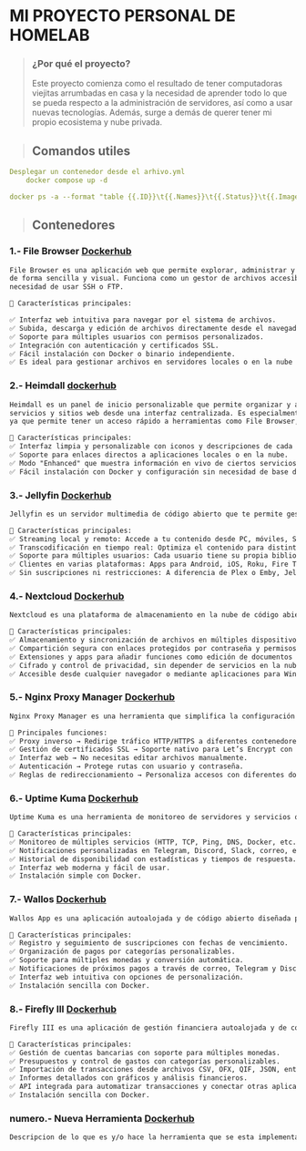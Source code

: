 # MI PROYECTO PERSONAL DE HOMELAB

> ### ¿Por qué el proyecto? 
> Este proyecto comienza como el resultado de tener computadoras viejitas arrumbadas en casa y la necesidad de aprender todo lo que se pueda respecto a la administración de servidores, así como a usar nuevas tecnologías. Además, surge a demás de querer tener mi propio ecosistema y nube privada.

> ## Comandos utiles


```yml
Desplegar un contenedor desde el arhivo.yml
    docker compose up -d

docker ps -a --format "table {{.ID}}\t{{.Names}}\t{{.Status}}\t{{.Image}}\t{{.Size}}"
 ```

> ## Contenedores


### 1.- File Browser [Dockerhub](https://hub.docker.com/r/filebrowser/filebrowser)
```txt
File Browser es una aplicación web que permite explorar, administrar y compartir archivos de un servidor
de forma sencilla y visual. Funciona como un gestor de archivos accesible desde un navegador, sin 
necesidad de usar SSH o FTP.

📌 Características principales:

✅ Interfaz web intuitiva para navegar por el sistema de archivos.
✅ Subida, descarga y edición de archivos directamente desde el navegador.
✅ Soporte para múltiples usuarios con permisos personalizados.
✅ Integración con autenticación y certificados SSL.
✅ Fácil instalación con Docker o binario independiente.
✅ Es ideal para gestionar archivos en servidores locales o en la nube sin depender de clientes FTP o comandos de terminal. 🚀
```

### 2.- Heimdall [dockerhub](https://hub.docker.com/r/linuxserver/heimdall)
```txt
Heimdall es un panel de inicio personalizable que permite organizar y acceder fácilmente a aplicaciones, 
servicios y sitios web desde una interfaz centralizada. Es especialmente útil en homelabs y servidores, 
ya que permite tener un acceso rápido a herramientas como File Browser, Jellyfin, Nextcloud, Pi-hole, entre otros.

📌 Características principales:
✅ Interfaz limpia y personalizable con iconos y descripciones de cada servicio.
✅ Soporte para enlaces directos a aplicaciones locales o en la nube.
✅ Modo "Enhanced" que muestra información en vivo de ciertos servicios (como carga del sistema o estado de monitoreo).
✅ Fácil instalación con Docker y configuración sin necesidad de base de datos.
```

### 3.- Jellyfin [Dockerhub](https://hub.docker.com/r/jellyfin/jellyfin)

```txt
Jellyfin es un servidor multimedia de código abierto que te permite gestionar y transmitir tu colección de películas, series, música y fotos a cualquier dispositivo sin depender de servicios en la nube como Netflix o Spotify.

📌 Características principales:
✅ Streaming local y remoto: Accede a tu contenido desde PC, móviles, Smart TVs y más.
✅ Transcodificación en tiempo real: Optimiza el contenido para distintos dispositivos.
✅ Soporte para múltiples usuarios: Cada usuario tiene su propia biblioteca y progreso de reproducción.
✅ Clientes en varias plataformas: Apps para Android, iOS, Roku, Fire TV, Kodi y navegadores web.
✅ Sin suscripciones ni restricciones: A diferencia de Plex o Emby, Jellyfin es 100% gratuito y sin funciones premium bloqueadas.
```
### 4.- Nextcloud [Dockerhub](https://hub.docker.com/r/linuxserver/nextcloud)
```txt
Nextcloud es una plataforma de almacenamiento en la nube de código abierto, similar a Google Drive o Dropbox, pero alojada en tu propio servidor. Te permite sincronizar, compartir y proteger archivos, además de ofrecer funciones adicionales como calendarios, contactos, edición de documentos y videollamadas.

📌 Características principales:
✅ Almacenamiento y sincronización de archivos en múltiples dispositivos.
✅ Compartición segura con enlaces protegidos por contraseña y permisos personalizados.
✅ Extensiones y apps para añadir funciones como edición de documentos (Collabora/ONLYOFFICE), notas, correo, calendario, etc.
✅ Cifrado y control de privacidad, sin depender de servicios en la nube de terceros.
✅ Accesible desde cualquier navegador o mediante aplicaciones para Windows, Linux, macOS, Android e iOS.
```
### 5.- Nginx Proxy Manager [Dockerhub](https://hub.docker.com/r/jc21/nginx-proxy-manager)
```txt
Nginx Proxy Manager es una herramienta que simplifica la configuración de Nginx como proxy inverso, permitiéndote redirigir tráfico a diferentes servicios o contenedores de manera fácil y con una interfaz web.

📌 Principales funciones:
✅ Proxy inverso → Redirige tráfico HTTP/HTTPS a diferentes contenedores o servidores.
✅ Gestión de certificados SSL → Soporte nativo para Let’s Encrypt con renovación automática.
✅ Interfaz web → No necesitas editar archivos manualmente.
✅ Autenticación → Protege rutas con usuario y contraseña.
✅ Reglas de redireccionamiento → Personaliza accesos con diferentes dominios o subdominios.
```
### 6.- Uptime Kuma [Dockerhub](https://hub.docker.com/r/linuxserver/nextcloud)
```txt
Uptime Kuma es una herramienta de monitoreo de servidores y servicios que te permite verificar si tus sitios web, contenedores o dispositivos están en línea. Es una alternativa autoalojada y de código abierto a servicios como Uptime Robot.

📌 Características principales:
✅ Monitoreo de múltiples servicios (HTTP, TCP, Ping, DNS, Docker, etc.).
✅ Notificaciones personalizadas en Telegram, Discord, Slack, correo, entre otros.
✅ Historial de disponibilidad con estadísticas y tiempos de respuesta.
✅ Interfaz web moderna y fácil de usar.
✅ Instalación simple con Docker.
```
### 7.- Wallos [Dockerhub](https://hub.docker.com/r/linuxserver/nextcloud)
```txt
Wallos App es una aplicación autoalojada y de código abierto diseñada para gestionar y organizar suscripciones personales, permitiendo un mejor control de pagos recurrentes. Es una alternativa privada a servicios como Truebill o Subby.

📌 Características principales:
✅ Registro y seguimiento de suscripciones con fechas de vencimiento.
✅ Organización de pagos por categorías personalizables.
✅ Soporte para múltiples monedas y conversión automática.
✅ Notificaciones de próximos pagos a través de correo, Telegram y Discord.
✅ Interfaz web intuitiva con opciones de personalización.
✅ Instalación sencilla con Docker. 
```
### 8.- Firefly III [Dockerhub](https://hub.docker.com/r/fireflyiii/core)
```txt
Firefly III es una aplicación de gestión financiera autoalojada y de código abierto que permite realizar un seguimiento detallado de ingresos, gastos, presupuestos y cuentas bancarias. Es una alternativa privada a herramientas como YNAB o Mint.

📌 Características principales:
✅ Gestión de cuentas bancarias con soporte para múltiples monedas.
✅ Presupuestos y control de gastos con categorías personalizables.
✅ Importación de transacciones desde archivos CSV, OFX, QIF, JSON, entre otros.
✅ Informes detallados con gráficos y análisis financieros.
✅ API integrada para automatizar transacciones y conectar otras aplicaciones.
✅ Instalación sencilla con Docker.
```
### numero.- Nueva Herramienta [Dockerhub](https://hub.docker.com)
```txt
Descripcion de lo que es y/o hace la herramienta que se esta implementando 
```